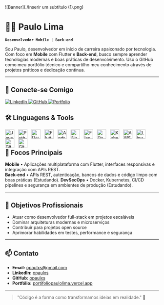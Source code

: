 ![Banner](./Inserir um subtítulo (1).png)

# 👨‍💻 Paulo Lima

**`Desenvolvedor Mobile | Back-end`**

Sou Paulo, desenvolvedor em início de carreira apaixonado por tecnologia. Com foco em **Mobile** com Flutter e **Back-end**, busco sempre aprender tecnologias modernas e boas práticas de desenvolvimento. Uso o GitHub como meu portfólio técnico e compartilho meu conhecimento através de projetos práticos e dedicação contínua.

---

## 🔗 Conecte-se Comigo

<p align="left">
    <a href="https://www.linkedin.com/in/opaulxs/">
        <img 
            alt="LinkedIn" 
            title="Conecte-se comigo no LinkedIn" 
            src="https://img.shields.io/badge/-LinkedIn-0A66C2?logo=linkedin&logoColor=white&style=for-the-badge"
        />
    </a>
    <a href="https://github.com/opaulxs">
        <img 
            alt="GitHub" 
            title="Confira meu GitHub" 
            src="https://img.shields.io/badge/GitHub-181717?logo=github&logoColor=white&style=for-the-badge"
        />
    </a>
    <a href="https://portifoliopaulolima.vercel.app/">
        <img 
            alt="Portfolio" 
            title="Visite meu portfólio" 
            src="https://img.shields.io/badge/-Portfolio-FF6B6B?logo=firefox&logoColor=white&style=for-the-badge"
        />
    </a>

## 🛠️ Linguagens & Tools

<img 
    align="left" 
    alt="JavaScript"
    title="JavaScript" 
    width="30px" 
    style="padding-right: 10px;" 
    src="https://cdn.jsdelivr.net/gh/devicons/devicon/icons/javascript/javascript-original.svg" 
/>

<img 
    align="left" 
    alt="Python" 
    title="Python"
    width="30px" 
    style="padding-right: 10px;" 
    src="https://cdn.jsdelivr.net/gh/devicons/devicon/icons/python/python-original.svg" 
/>

<img 
    align="left" 
    alt="Dart"
    title="Dart" 
    width="30px" 
    style="padding-right: 10px;" 
    src="https://cdn.jsdelivr.net/gh/devicons/devicon/icons/dart/dart-original.svg" 
/>

<img 
    align="left" 
    alt="Flutter"
    title="Flutter" 
    width="30px" 
    style="padding-right: 10px;" 
    src="https://cdn.jsdelivr.net/gh/devicons/devicon/icons/flutter/flutter-original.svg" 
/>

<img 
    align="left" 
    alt="Android"
    title="Android" 
    width="30px" 
    style="padding-right: 10px;" 
    src="https://cdn.jsdelivr.net/gh/devicons/devicon/icons/android/android-original.svg" 
/>

<img 
    align="left" 
    alt="Node.js"
    title="Node.js" 
    width="30px" 
    style="padding-right: 10px;" 
    src="https://cdn.jsdelivr.net/gh/devicons/devicon/icons/nodejs/nodejs-original.svg" 
/>

<img 
    align="left" 
    alt="Flask" 
    title="Flask"
    width="30px" 
    style="padding-right: 10px;" 
    src="https://cdn.jsdelivr.net/gh/devicons/devicon/icons/flask/flask-original.svg" 
/>

<img 
    align="left" 
    alt="Docker"
    title="Docker" 
    width="30px" 
    style="padding-right: 10px;" 
    src="https://cdn.jsdelivr.net/gh/devicons/devicon/icons/docker/docker-original.svg" 
/>

<img 
    align="left" 
    alt="Kubernetes" 
    title="Kubernetes"
    width="30px" 
    style="padding-right: 10px;" 
    src="https://cdn.jsdelivr.net/gh/devicons/devicon/icons/kubernetes/kubernetes-plain.svg" 
/>

<img
    align="left"
    alt="AWS"
    title="AWS"
    width="30px"
    style="padding-right: 10px;"
    src="https://cdn.jsdelivr.net/npm/simple-icons@v9/icons/amazonaws.svg"
/>

<img 
    align="left" 
    alt="Linux" 
    title="Linux"
    width="30px" 
    style="padding-right: 10px;" 
    src="https://cdn.jsdelivr.net/gh/devicons/devicon/icons/linux/linux-original.svg" 
/>

<img 
    align="left" 
    alt="Git" 
    title="Git"
    width="30px" 
    style="padding-right: 10px;" 
    src="https://cdn.jsdelivr.net/gh/devicons/devicon/icons/git/git-original.svg" 
/>

<img 
    align="left" 
    alt="GitHub" 
    title="GitHub"
    width="30px" 
    style="padding-right: 10px;" 
    src="https://cdn.jsdelivr.net/gh/devicons/devicon/icons/github/github-original.svg" 
/>

<br/>
<br/>

## 🎯 Focos Principais

**Mobile** • Aplicações multiplataforma com Flutter, interfaces responsivas e integração com APIs REST.  
**Back-end** • APIs REST, autenticação, bancos de dados e código limpo com boas práticas (Estudando).
**DevSecOps** • Docker, Kubernetes, CI/CD pipelines e segurança em ambientes de produção (Estudando).

---

## 🚀 Objetivos Profissionais

- Atuar como desenvolvedor full-stack em projetos escaláveis  
- Dominar arquiteturas modernas e microserviços  
- Contribuir para projetos open source  
- Aprimorar habilidades em testes, performance e segurança

---

## 📫 Contato

- **Email:** opaulxs@gmail.com  
- **LinkedIn:** [opaulxs](https://www.linkedin.com/in/opaulxs/)  
- **GitHub:** [opaulxs](https://github.com/opaulxs)  
- **Portfólio:** [portifoliopaulolima.vercel.app](https://portifoliopaulolima.vercel.app/)

---

> "Código é a forma como transformamos ideias em realidade." 🚀

